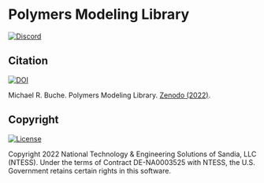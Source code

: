 # Polymers Modeling Library

[![Discord](https://img.shields.io/badge/Discord-chat-%237289da.svg?logo=discord&color=5865F2&logoColor=5865F2)](https://discord.gg/yC6dbPuc)

## Citation

[![DOI](https://zenodo.org/badge/DOI/10.5281/zenodo.7041983.svg)](https://doi.org/10.5281/zenodo.7041983)

Michael R. Buche. Polymers Modeling Library. [Zenodo (2022)](https://doi.org/10.5281/zenodo.7041983).

## Copyright

[![License](https://img.shields.io/github/license/sandialabs/polymers?label=License)](https://github.com/sandialabs/polymers/blob/main/LICENSE)

Copyright 2022 National Technology & Engineering Solutions of Sandia, LLC (NTESS). Under the terms of Contract DE-NA0003525 with NTESS, the U.S. Government retains certain rights in this software.
